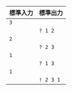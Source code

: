 |標準入力|標準出力|
|---|---|
|```3```| |
| |```? 1 2```|
|```2```| |
| |```? 2 3```|
|```1```| |
| |```? 1 3```|
|```1```||
| |```! 2 3 1```|
